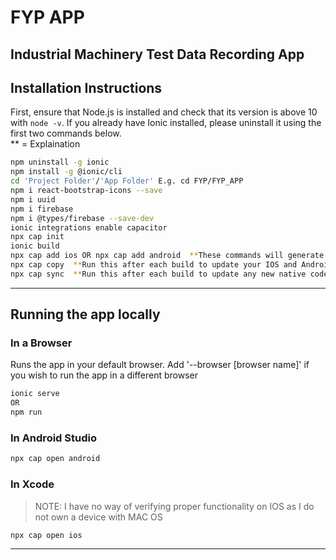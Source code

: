 # FYP APP

## Industrial Machinery Test Data Recording App

## Installation Instructions

First, ensure that Node.js is installed and check that its version is above 10 with ```node -v```.
If you already have Ionic installed, please uninstall it using the first two commands below.  
** = Explaination

```bash
npm uninstall -g ionic
npm install -g @ionic/cli
cd 'Project Folder'/'App Folder' E.g. cd FYP/FYP_APP
npm i react-bootstrap-icons --save
npm i uuid
npm i firebase
npm i @types/firebase --save-dev
ionic integrations enable capacitor
npx cap init
ionic build
npx cap add ios OR npx cap add android  **These commands will generate IOS and Android compatible builds of the app.  Both of these can be run
npx cap copy  **Run this after each build to update your IOS and Android builds with any new code
npx cap sync  **Run this after each build to update any new native code
```

***

## Running the app locally

### In a Browser

Runs the app in your default browser.  Add '--browser [browser name]' if you wish to run the app in a different browser

```bash
ionic serve
OR
npm run
```

### In Android Studio

```bash
npx cap open android
```

### In Xcode

> NOTE:  I have no way of verifying proper functionality on IOS as I do not own a device with MAC OS

```bash
npx cap open ios
```

***
